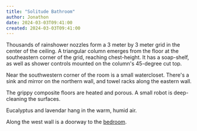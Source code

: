 ```yaml
---
title: "Solitude Bathroom"
author: Jonathon
date: 2024-03-03T09:41:00
created: 2024-03-03T09:41:00
---
```


Thousands of rainshower nozzles form a 3 meter by 3 meter grid in the center of the ceiling.
A triangular column emerges from the floor at the southeastern corner of the grid, reaching chest-height.
It has a soap-shelf, as well as shower controls mounted on the column's 45-degree cut top.

Near the southwestern corner of the room is a small watercloset.
There's a sink and mirror on the northern wall, and towel racks along the eastern wall.

The grippy composite floors are heated and porous.
A small robot is deep-cleaning the surfaces.

Eucalyptus and lavendar hang in the warm, humid air.

Along the west wall is a doorway to the [bedroom](../bedroom).